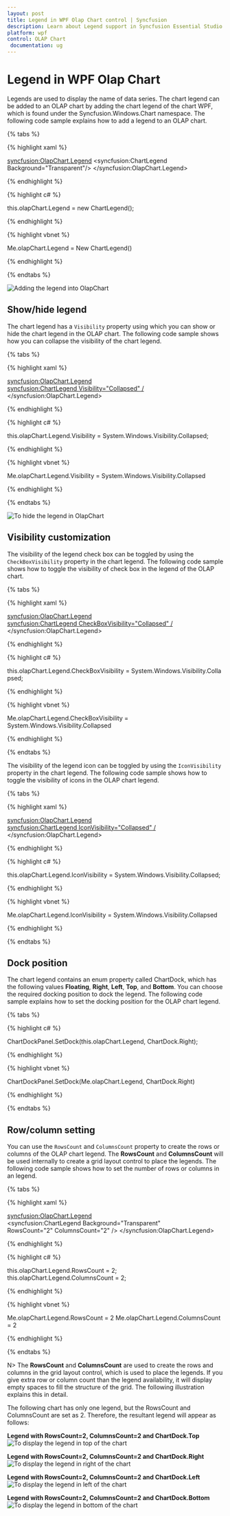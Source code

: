 ```yaml
---
layout: post
title: Legend in WPF Olap Chart control | Syncfusion
description: Learn about Legend support in Syncfusion Essential Studio WPF Olap Chart control, its elements and more details.
platform: wpf
control: OLAP Chart
 documentation: ug
---
```


# Legend in WPF Olap Chart

Legends are used to display the name of data series. The chart legend can be added to an OLAP chart by adding the chart legend of the chart WPF, which is found under the Syncfusion.Windows.Chart namespace. The following code sample explains how to add a legend to an OLAP chart.

{% tabs %}

{% highlight xaml %}

<syncfusion:OlapChart.Legend>
     <syncfusion:ChartLegend Background="Transparent"/>
</syncfusion:OlapChart.Legend>

{% endhighlight %}

{% highlight c# %}

this.olapChart.Legend = new ChartLegend();

{% endhighlight %}

{% highlight vbnet %}

Me.olapChart.Legend = New ChartLegend()

{% endhighlight %}

{% endtabs %}

![Adding the legend into OlapChart](Legend_images/Legend_img1.png)

## Show/hide legend

The chart legend has a `Visibility` property using which you can show or hide the chart legend in the OLAP chart. The following code sample shows how you can collapse the visibility of the chart legend.

{% tabs %}

{% highlight xaml %}

<syncfusion:OlapChart.Legend>
     <syncfusion:ChartLegend Visibility="Collapsed" />
</syncfusion:OlapChart.Legend>

{% endhighlight %}
 
{% highlight c# %}

this.olapChart.Legend.Visibility = System.Windows.Visibility.Collapsed;

{% endhighlight %}

{% highlight vbnet %}

Me.olapChart.Legend.Visibility = System.Windows.Visibility.Collapsed

{% endhighlight %}

{% endtabs %}

![To hide the legend in OlapChart](Legend_images/Legend_img2.png)

## Visibility customization

The visibility of the legend check box can be toggled by using the `CheckBoxVisibility` property in the chart legend. The following code sample shows how to toggle the visibility of check box in the legend of the OLAP chart.

{% tabs %}

{% highlight xaml %}

<syncfusion:OlapChart.Legend>
     <syncfusion:ChartLegend CheckBoxVisibility="Collapsed" />
</syncfusion:OlapChart.Legend>

{% endhighlight %}

{% highlight c# %}

this.olapChart.Legend.CheckBoxVisibility = System.Windows.Visibility.Collapsed;

{% endhighlight %}

{% highlight vbnet %}

Me.olapChart.Legend.CheckBoxVisibility = System.Windows.Visibility.Collapsed

{% endhighlight %}

{% endtabs %}

The visibility of the legend icon can be toggled by using the `IconVisibility` property in the chart legend. The following code sample shows how to toggle the visibility of icons in the OLAP chart legend.

{% tabs %}

{% highlight xaml %}
    
<syncfusion:OlapChart.Legend>
     <syncfusion:ChartLegend IconVisibility="Collapsed" />
</syncfusion:OlapChart.Legend>

{% endhighlight %}

{% highlight c# %}

this.olapChart.Legend.IconVisibility = System.Windows.Visibility.Collapsed;

{% endhighlight %}

{% highlight vbnet %}

Me.olapChart.Legend.IconVisibility = System.Windows.Visibility.Collapsed

{% endhighlight %}

{% endtabs %}

## Dock position

The chart legend contains an enum property called ChartDock, which has the following values **Floating**, **Right**, **Left**, **Top**, and **Bottom**. You can choose the required docking position to dock the legend. The following code sample explains how to set the docking position for the OLAP chart legend.

{% tabs %}

{% highlight c# %}

ChartDockPanel.SetDock(this.olapChart.Legend, ChartDock.Right);

{% endhighlight %}

{% highlight vbnet %}

ChartDockPanel.SetDock(Me.olapChart.Legend, ChartDock.Right)

{% endhighlight %}

{% endtabs %}

## Row/column setting

You can use the `RowsCount` and `ColumnsCount` property to create the rows or columns of the OLAP chart legend. The **RowsCount** and **ColumnsCount** will be used internally to create a grid layout control to place the legends. The following code sample shows how to set the number of rows or columns in an legend.

{% tabs %}

{% highlight xaml %}

<syncfusion:OlapChart.Legend>
     <syncfusion:ChartLegend Background="Transparent" 
          RowsCount="2" ColumnsCount="2" />
</syncfusion:OlapChart.Legend>

{% endhighlight %}

{% highlight c# %}

this.olapChart.Legend.RowsCount = 2;
this.olapChart.Legend.ColumnsCount = 2;

{% endhighlight %}

{% highlight vbnet %}

Me.olapChart.Legend.RowsCount = 2
Me.olapChart.Legend.ColumnsCount = 2

{% endhighlight %}

{% endtabs %}

N> The **RowsCount** and **ColumnsCount** are used to create the rows and columns in the grid layout control, which is used to place the legends. If you give extra row or column count than the legend availability, it will display empty spaces to fill the structure of the grid. The following illustration explains this in detail.

The following chart has only one legend, but the RowsCount and ColumnsCount are set as 2. Therefore, the resultant legend will appear as follows:

**Legend with RowsCount=2, ColumnsCount=2 and ChartDock.Top**
![To display the legend in top of the chart](Legend_images/Legend_img3.png)
     
**Legend with RowsCount=2, ColumnsCount=2 and ChartDock.Right**
![To display the legend in right of the chart](Legend_images/Legend_img4.png)
   
**Legend with RowsCount=2, ColumnsCount=2 and ChartDock.Left**
![To display the legend in left of the chart](Legend_images/Legend_img5.png)
 
**Legend with RowsCount=2, ColumnsCount=2 and ChartDock.Bottom**
![To display the legend in bottom of the chart](Legend_images/Legend_img6.png)
   
